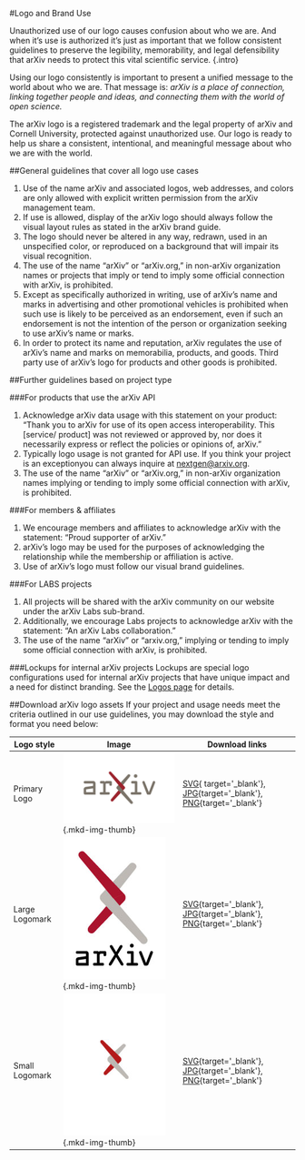 #Logo and Brand Use

Unauthorized use of our logo causes confusion about who we are. And when it’s use is authorized it’s just as important that we follow consistent guidelines to preserve the legibility, memorability, and legal defensibility that arXiv needs to protect this vital scientific service.
{.intro}

Using our logo consistently is important to present a unified message to the world about who we are. That message is: *arXiv is a place of connection, linking together people and ideas, and connecting them with the world of open science.*

The arXiv logo is a registered trademark and the legal property of arXiv and Cornell University, protected against unauthorized use. Our logo is ready to help us share a consistent, intentional, and meaningful message about who we are with the world.

##General guidelines that cover all logo use cases
1. Use of the name arXiv and associated logos, web addresses, and colors are only allowed with explicit written permission from the arXiv management team.
2. If use is allowed, display of the arXiv logo should always follow the visual layout rules as stated in the arXiv brand guide.
3. The logo should never be altered in any way, redrawn, used in an unspecified color, or reproduced on a background that will impair its visual recognition.
4. The use of the name “arXiv” or “arXiv.org,” in non-arXiv organization names or projects that imply or tend to imply some official connection with arXiv, is prohibited.
5. Except as specifically authorized in writing, use of arXiv’s name and marks in advertising and other promotional vehicles is prohibited when such use is likely to be perceived as an endorsement, even if such an endorsement is not the intention of the person or organization seeking to use arXiv’s name or marks.
6. In order to protect its name and reputation, arXiv regulates the use of arXiv’s name and marks on memorabilia, products, and goods. Third party use of arXiv’s logo for products and other goods is prohibited.

##Further guidelines based on project type

###For products that use the arXiv API
1. Acknowledge arXiv data usage with this statement on your product: ​“Thank you to arXiv for use of its open access interoperability. This [service/ product] was not reviewed or approved by, nor does it necessarily express or reflect the policies or opinions of, arXiv.”
2. Typically logo usage is not granted for API use. If you think your project is an exceptionyou can always inquire at ​nextgen@arxiv.org​.
3. The use of the name “arXiv” or “arXiv.org,” in non-arXiv organization names implying or tending to imply some official connection with arXiv, is prohibited.

###For members & affiliates
1. We encourage members and affiliates to acknowledge arXiv with the statement: ​“Proud supporter of arXiv.”
2. arXiv’s logo may be used for the purposes of acknowledging the relationship while the membership or affiliation is active.
3. Use of arXiv’s logo must follow our visual brand guidelines.

###For LABS projects
1. All projects will be shared with the arXiv community on our website under the arXiv Labs sub-brand.
2. Additionally, we encourage Labs projects to acknowledge arXiv with the statement: ​“An arXiv Labs collaboration.”
3. The use of the name “arXiv” or “arxiv.org,” implying or tending to imply some official connection with arXiv, is prohibited.

###Lockups for internal arXiv projects
Lockups are special logo configurations used for internal arXiv projects that have unique impact and a need for distinct branding. See the [Logos page](logos.md) for details.

##Download arXiv logo assets
If your project and usage needs meet the criteria outlined in our use guidelines, you may download the style and format you need below:

| Logo style  | Image      | Download links                          |
| ----------- | --------------- | ------------------------------------ |
| Primary Logo | ![arXiv primary logo](images/brand-logo-primary.jpg){.mkd-img-thumb} |  [SVG](https://cornell.box.com/v/arxiv-logo-svg){ target='_blank'}, [JPG](https://cornell.box.com/v/arxiv-logo-jpg){target='_blank'}, [PNG](https://cornell.box.com/v/arxiv-logo-png){target='_blank'} |
| Large Logomark | ![arXiv logomark](images/brand-logomark-primary-large.jpg){.mkd-img-thumb}  | [SVG](https://cornell.box.com/v/arxiv-logomark-svg){target='_blank'}, [JPG](https://cornell.box.com/v/arxiv-logomark-jpg){target='_blank'}, [PNG](https://cornell.box.com/v/arxiv-logomark-png){target='_blank'} |
| Small Logomark   |  ![arXiv logomark](images/brand-logomark-primary.jpg){.mkd-img-thumb} | [SVG](https://cornell.box.com/v/arxiv-logomark-small-svg){target='_blank'}, [JPG](https://cornell.box.com/v/arxiv-logomark-small-jpg){target='_blank'}, [PNG](https://cornell.box.com/v/arxiv-logomark-small-png){target='_blank'} |
